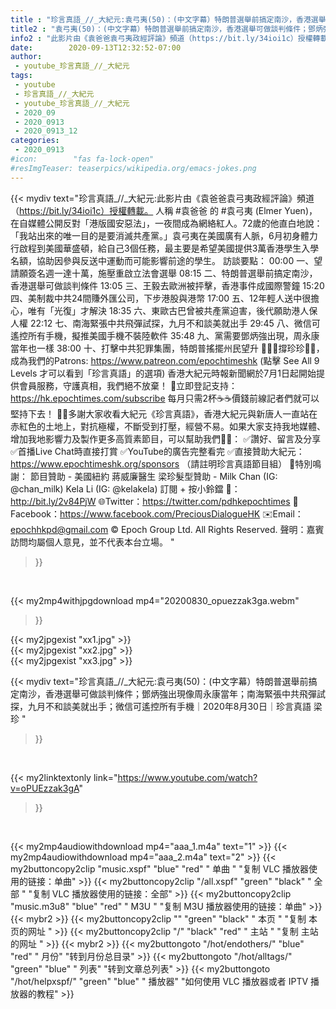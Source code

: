 ```yaml
---
title : "珍言真語_//_大紀元:袁弓夷(50)：(中文字幕）特朗普選舉前搞定南沙，香港選舉可做談判條件；鄧炳強出現像周永康當年；南海緊張中共飛彈試探，九月不和談美就出手；微信可遙控所有手機｜2020年8月30日｜珍言真語 梁珍 "
title2 : "袁弓夷(50)：(中文字幕）特朗普選舉前搞定南沙，香港選舉可做談判條件；鄧炳強出現像周永康當年；南海緊張中共飛彈試探，九月不和談美就出手；微信可遙控所有手機｜2020年8月30日｜珍言真語 梁珍 "
info2 : "此影片由《袁爸爸袁弓夷政經評論》頻道（https://bit.ly/34ioi1c）授權轉載。  人稱 #袁爸爸 的 #袁弓夷 (Elmer Yuen)，在自媒體公開反對「港版國安惡法」，一夜間成為網絡紅人。72歲的他直白地說：「我站出來的唯一目的是要消滅共產黨。」袁弓夷在美國廣有人脈，6月初身體力行啟程到美國華盛頓，給自己3個任務，最主要是希望美國提供3萬香港學生入學名額，協助因參與反送中運動而可能影響前途的學生。  訪談要點： 00:00  一、望請願簽名週一達十萬，施壓重啟立法會選舉 08:15  二、特朗普選舉前搞定南沙，香港選舉可做談判條件 13:05  三、王毅去歐洲被抨擊，香港事件成國際警鐘 15:20  四、美制裁中共24間賺外匯公司，下步港股與港幣 17:00  五、12年輕人送中很擔心，唯有「光復」才解決 18:35  六、東歐古巴曾被共產黨迫害，後代願助港人保人權 22:12  七、南海緊張中共飛彈試探，九月不和談美就出手 29:45  八、微信可遙控所有手機，擬推美國手機不裝陸軟件 35:48  九、黨需要鄧炳強出現，周永康當年也一樣  38:00  十、打擊中共犯罪集團，特朗普搖擺州民望升  🙋🏼‍♂️撐珍珍💪🏻，成為我們的Patrons: https://www.patreon.com/epochtimeshk  (點擊  See All 9 Levels  才可以看到「珍言真語」的選項)  香港大紀元時報新聞網於7月1日起開始提供會員服務，守護真相，我們絕不放棄！ 💎立即登記支持：https://hk.epochtimes.com/subscribe 每月只需2杯☕☕價錢前線記者們就可以堅持下去！  🙏🏻多謝大家收看大紀元《珍言真語》，香港大紀元與新唐人一直站在赤紅色的土地上，對抗極權，不斷受到打壓，經營不易。如果大家支持我地媒體、增加我地影響力及製作更多高質素節目，可以幫助我們💪🏻： ✅讚好、留言及分享 ✅首播Live Chat時直接打賞 ✅YouTube的廣告完整看完  ✅直接贊助大紀元：https://www.epochtimeshk.org/sponsors （請註明珍言真語節目組）  💐特別鳴謝： 節目贊助 - 美國紐約 蔣威廉醫生 梁珍髮型贊助 - Milk Chan (IG: @chan_milk)   Kela Li (IG: @kelakela)  訂閱 + 按小鈴鐺 🔔：http://bit.ly/2v84PjW 🌐Twitter：https://twitter.com/pdhkepochtimes 👥Facebook：https://www.facebook.com/PreciousDialogueHK ✉️Email：epochhkpd@gmail.com  © Epoch Group Ltd. All Rights Reserved.  聲明：嘉賓訪問均屬個人意見，並不代表本台立場。 "
date:        2020-09-13T12:32:52-07:00
author:
 - youtube_珍言真語_//_大紀元
tags:
 - youtube
 - 珍言真語_//_大紀元
 - youtube_珍言真語_//_大紀元
 - 2020_09
 - 2020_0913
 - 2020_0913_12
categories:
 - 2020_0913
#icon:        "fas fa-lock-open"
#resImgTeaser: teaserpics/wikipedia.org/emacs-jokes.png
---
```


{{< mydiv text="珍言真語_//_大紀元:此影片由《袁爸爸袁弓夷政經評論》頻道（https://bit.ly/34ioi1c）授權轉載。  人稱 #袁爸爸 的 #袁弓夷 (Elmer Yuen)，在自媒體公開反對「港版國安惡法」，一夜間成為網絡紅人。72歲的他直白地說：「我站出來的唯一目的是要消滅共產黨。」袁弓夷在美國廣有人脈，6月初身體力行啟程到美國華盛頓，給自己3個任務，最主要是希望美國提供3萬香港學生入學名額，協助因參與反送中運動而可能影響前途的學生。  訪談要點： 00:00  一、望請願簽名週一達十萬，施壓重啟立法會選舉 08:15  二、特朗普選舉前搞定南沙，香港選舉可做談判條件 13:05  三、王毅去歐洲被抨擊，香港事件成國際警鐘 15:20  四、美制裁中共24間賺外匯公司，下步港股與港幣 17:00  五、12年輕人送中很擔心，唯有「光復」才解決 18:35  六、東歐古巴曾被共產黨迫害，後代願助港人保人權 22:12  七、南海緊張中共飛彈試探，九月不和談美就出手 29:45  八、微信可遙控所有手機，擬推美國手機不裝陸軟件 35:48  九、黨需要鄧炳強出現，周永康當年也一樣  38:00  十、打擊中共犯罪集團，特朗普搖擺州民望升  🙋🏼‍♂️撐珍珍💪🏻，成為我們的Patrons: https://www.patreon.com/epochtimeshk  (點擊  See All 9 Levels  才可以看到「珍言真語」的選項)  香港大紀元時報新聞網於7月1日起開始提供會員服務，守護真相，我們絕不放棄！ 💎立即登記支持：https://hk.epochtimes.com/subscribe 每月只需2杯☕☕價錢前線記者們就可以堅持下去！  🙏🏻多謝大家收看大紀元《珍言真語》，香港大紀元與新唐人一直站在赤紅色的土地上，對抗極權，不斷受到打壓，經營不易。如果大家支持我地媒體、增加我地影響力及製作更多高質素節目，可以幫助我們💪🏻： ✅讚好、留言及分享 ✅首播Live Chat時直接打賞 ✅YouTube的廣告完整看完  ✅直接贊助大紀元：https://www.epochtimeshk.org/sponsors （請註明珍言真語節目組）  💐特別鳴謝： 節目贊助 - 美國紐約 蔣威廉醫生 梁珍髮型贊助 - Milk Chan (IG: @chan_milk)   Kela Li (IG: @kelakela)  訂閱 + 按小鈴鐺 🔔：http://bit.ly/2v84PjW 🌐Twitter：https://twitter.com/pdhkepochtimes 👥Facebook：https://www.facebook.com/PreciousDialogueHK ✉️Email：epochhkpd@gmail.com  © Epoch Group Ltd. All Rights Reserved.  聲明：嘉賓訪問均屬個人意見，並不代表本台立場。 "
>}}
<br>


{{< my2mp4withjpgdownload mp4="20200830_opuezzak3ga.webm"
>}}

{{< my2jpgexist "xx1.jpg" >}}<br>
{{< my2jpgexist "xx2.jpg" >}}<br>
{{< my2jpgexist "xx3.jpg" >}}<br>



{{< mydiv text="珍言真語_//_大紀元:袁弓夷(50)：(中文字幕）特朗普選舉前搞定南沙，香港選舉可做談判條件；鄧炳強出現像周永康當年；南海緊張中共飛彈試探，九月不和談美就出手；微信可遙控所有手機｜2020年8月30日｜珍言真語 梁珍 "
>}}
<br>

{{< my2linktextonly link="https://www.youtube.com/watch?v=oPUEzzak3gA"
>}}


<br>

{{< my2mp4audiowithdownload mp4="aaa_1.m4a"    text="1" >}}
{{< my2mp4audiowithdownload mp4="aaa_2.m4a"    text="2" >}}
{{< my2buttoncopy2clip "music.xspf"        "blue"   "red"    " 单曲 "  "复制 VLC 播放器使用的链接：单曲" >}} {{< my2buttoncopy2clip "/all.xspf"         "green"  "black"  " 全部 "  "复制 VLC 播放器使用的链接：全部" >}} {{< my2buttoncopy2clip "music.m3u8"        "blue"   "red"    " M3U  "    "复制 M3U 播放器使用的链接：单曲" >}} {{< mybr2 >}} {{< my2buttoncopy2clip ""                  "green"  "black"  " 本页 "    "复制 本页的网址 " >}} {{< my2buttoncopy2clip "/"                 "black"  "red"    " 主站 "    "复制 主站的网址 " >}} {{< mybr2 >}} {{< my2buttongoto      "/hot/endothers/"   "blue"   "red"    " 月份"   "转到月份总目录" >}} {{< my2buttongoto      "/hot/alltags/"     "green"  "blue"   " 列表"   "转到文章总列表" >}} {{< my2buttongoto      "/hot/helpxspf/"    "green"  "blue"   " 播放器" "如何使用 VLC 播放器或者 IPTV 播放器的教程" >}} 
